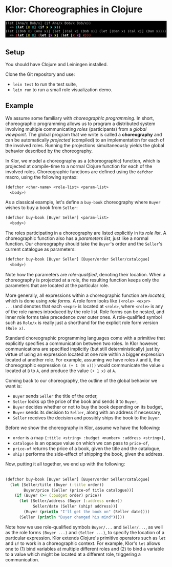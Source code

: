 # Klor: Choreographies in Clojure

![Role visualization demo](./role-visualization.png)

## Setup

You should have Clojure and Leiningen installed.

Clone the Git repository and use:

- `lein test` to run the test suite,
- `lein run` to run a small role visualization demo.

## Example

We assume some familiary with *choreographic programming*.
In short, choreographic programming allows us to program a distributed system involving multiple communicating *roles* (participants) from a *global viewpoint*.
The global program that we write is called a **choreography** and can be automatically *projected* (compiled) to an implementation for each of the involved roles.
Running the projections simultaneously yields the global behavior described by the choreography.

In Klor, we model a choreography as a (choreographic) function, which is projected at compile-time to a normal Clojure function for each of the involved roles.
Choreographic functions are defined using the `defchor` macro, using the following syntax:

```clojure
(defchor <chor-name> <role-list> <param-list>
  <body>)
```

As a classical example, let's define a `buy-book` choreography where `Buyer` wishes to buy a book from `Seller`:

```clojure
(defchor buy-book [Buyer Seller] <param-list>
  <body>)
```

The roles participating in a choreography are listed explicitly in its *role list*.
A choreographic function also has a *parameters list*, just like a normal function.
Our choreography should take the `Buyer`'s order and the `Seller`'s current catalogue as parameters:

```clojure
(defchor buy-book [Buyer Seller] [Buyer/order Seller/catalogue]
  <body>)
```

Note how the parameters are *role-qualified*, denoting their location.
When a choreography is projected at a role, the resulting function keeps only the parameters that are located at the particular role.

More generally, all expressions within a choreographic function are *located*, which is done using *role forms*.
A role form looks like `(<role> <expr> ...)`and denotes that each `<expr>` is located at `<role>`, where `<role>` is any of the role names introduced by the role list.
Role forms can be nested, and inner role forms take precedence over outer ones.
A role-qualified symbol such as `Role/x` is really just a shorthand for the explicit role form version `(Role x)`.

Standard choreographic programming languages come with a primitive that explicitly specifies a communication between two roles.
In Klor however, communications are specified implicitly (but still deterministically) just by virtue of using an expression located at one role within a bigger expression located at another role.
For example, assuming we have roles `A` and `B`, the choreographic expression `(A (+ 1 (B x)))` would communicate the value `x` located at `B` to `A`, and produce the value `(+ 1 x)` at `A`.

Coming back to our choreography, the outline of the global behavior we want is:

- `Buyer` sends `Seller` the title of the order,
- `Seller` looks up the price of the book and sends it to `Buyer`,
- `Buyer` decides whether or not to buy the book depending on its budget,
- `Buyer` sends its decision to `Seller`, along with an address if necessary,
- `Seller` receives the decision and possibly ships the book to the `Buyer`.

Before we show the choreography in Klor, assume we have the following:

- `order` is a map `{:title <string> :budget <number> :address <string>}`,
- `catalogue` is an opaque value on which we can pass to `price-of`,
- `price-of` returns the price of a book, given the title and the catalogue,
- `ship!` performs the side-effect of shipping the book, given the address.

Now, putting it all together, we end up with the following:

```clojure

(defchor buy-book [Buyer Seller] [Buyer/order Seller/catalogue]
  (let [Seller/title (Buyer (:title order))
        Buyer/price (Seller (price-of title catalogue))]
    (if (Buyer (>= (:budget order) price))
      (let [Seller/address (Buyer (:address order))
            Seller/date (Seller (ship! address))]
        (Buyer (println "I'll get the book on" (Seller date))))
      (Seller (println "Buyer changed his mind")))))
```

Note how we use role-qualified symbols `Buyer/...` and `Seller/...`, as well as the role forms `(Buyer ...)` and `(Seller ...)`, to specify the location of a particular expression.
Klor extends Clojure's primitive operators such as `let` and `if` to work in a choreographic context.
For example, Klor's `let` allows one to (1) bind variables at multiple different roles and (2) to bind a variable to a value which might be located at a different role, triggering a communication.
